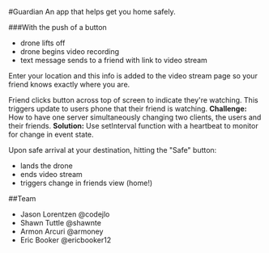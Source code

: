 #Guardian
 An app that helps get you home safely.

 ###With the push of a button
 * drone lifts off
 * drone begins video recording
 * text message sends to a friend with link to video stream

 Enter your location and this info is added to the video stream page so your friend knows exactly where you are.

 Friend clicks button across top of screen to indicate they're watching.
 This triggers update to users phone that their friend is watching.
 **Challenge:** How to have one server simultaneously changing two clients, the users and their friends.
 **Solution:** Use setInterval function with a heartbeat to monitor for change in event state.
 
 Upon safe arrival at your destination, hitting the "Safe" button:
 * lands the drone
 * ends video stream
 * triggers change in friends view (home!)

##Team
* Jason Lorentzen @codejlo
* Shawn Tuttle @shawnte
* Armon Arcuri @armoney
* Eric Booker @ericbooker12
